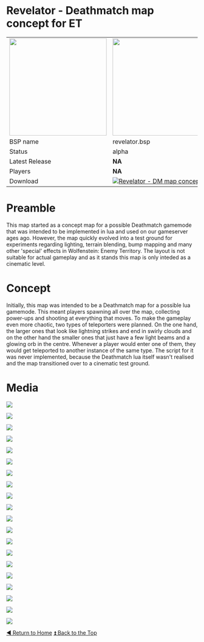 Revelator - Deathmatch map concept for ET
==========

<table>
 <tr>
  <td><a href="https://raw.githubusercontent.com/realkemon/home/master/levelshots/revelator.png"><img src="https://raw.githubusercontent.com/realkemon/home/master/levelshots/revelator.png" width="256"/></a></td>
  <td><a href="https://raw.githubusercontent.com/realkemon/home/master/gfx/notex.png"><img src="https://raw.githubusercontent.com/realkemon/home/master/gfx/notex.png" width="256"/></a></td>
  <td rowspan="6"><b>Index:</b><br>
<a href="https://github.com/realkemon/home/blob/master/README.md">Home</a><br>
<ul>
 <li><a href="https://github.com/realkemon/home/blob/master/pages/revelator.md#preamble">Preamble</a></li>
 <li><a href="https://github.com/realkemon/home/blob/master/pages/revelator.md#concept">Concept</a></li>
 <li><a href="https://github.com/realkemon/home/blob/master/pages/revelator.md#media">Media</a></li>
 </ul></td>
 </tr>
 <tr>
  <td>BSP name</td>
  <td>revelator.bsp</td>
 </tr>
 <tr>
  <td>Status</td>
  <td>alpha</td>
 </tr>
 <tr> 
  <td>Latest Release</td>
  <td><b>NA</b></td>
 </tr>
 <tr>
  <td>Players</td>
  <td><b>NA</b></td>
 </tr>
 <tr>
  <td>Download</td>
  <td><a href="https://www.moddb.com/games/wolfenstein-enemy-territory/addons/revelator-dm-map-concept" title="Download Revelator - DM map concept - Mod DB" target="_blank"><img src="https://button.moddb.com/download/medium/208265.png" alt="Revelator - DM map concept" /></a></td>
 </tr>
</table>

Preamble
============
This map started as a concept map for a possible Deathmatch gamemode that was intended to be implemented in lua and used on our gameserver ages ago. However, the map quickly evolved into a test ground for experiments regarding lighting, terrain blending, bump mapping and many other 'special' effects in Wolfenstein: Enemy Territory. The layout is not suitable for actual gameplay and as it stands this map is only inteded as a cinematic level. 


Concept
============
Initially, this map was intended to be a Deathmatch map for a possible lua gamemode. This meant players spawning all over the map, collecting power-ups and shooting at everything that moves. To make the gameplay even more chaotic, two types of teleporters were planned. On the one hand, the larger ones that look like lightning strikes and end in swirly clouds and on the other hand the smaller ones that just have a few light beams and a glowing orb in the centre. Whenever a player would enter one of them, they would get teleported to another instance of the same type. The script for it was never implemented, because the Deathmatch lua itself wasn't realised and the map transitioned over to a cinematic test ground.


Media
============

<a href="https://raw.githubusercontent.com/realkemon/home/master/levelshots/revelator/revelator1.png"><img src="https://raw.githubusercontent.com/realkemon/home/master/levelshots/revelator/revelator1.png"></a>

<a href="https://raw.githubusercontent.com/realkemon/home/master/levelshots/revelator/revelator2.png"><img src="https://raw.githubusercontent.com/realkemon/home/master/levelshots/revelator/revelator2.png"></a>

<a href="https://raw.githubusercontent.com/realkemon/home/master/levelshots/revelator/revelator3.png"><img src="https://raw.githubusercontent.com/realkemon/home/master/levelshots/revelator/revelator3.png"></a>

<a href="https://raw.githubusercontent.com/realkemon/home/master/levelshots/revelator/revelator4.png"><img src="https://raw.githubusercontent.com/realkemon/home/master/levelshots/revelator/revelator4.png"></a>

<a href="https://raw.githubusercontent.com/realkemon/home/master/levelshots/revelator/revelator5.png"><img src="https://raw.githubusercontent.com/realkemon/home/master/levelshots/revelator/revelator5.png"></a>

<a href="https://raw.githubusercontent.com/realkemon/home/master/levelshots/revelator/revelator6.png"><img src="https://raw.githubusercontent.com/realkemon/home/master/levelshots/revelator/revelator6.png"></a>

<a href="https://raw.githubusercontent.com/realkemon/home/master/levelshots/revelator/revelator7.png"><img src="https://raw.githubusercontent.com/realkemon/home/master/levelshots/revelator/revelator7.png"></a>

<a href="https://raw.githubusercontent.com/realkemon/home/master/levelshots/revelator/revelator8.png"><img src="https://raw.githubusercontent.com/realkemon/home/master/levelshots/revelator/revelator8.png"></a>

<a href="https://raw.githubusercontent.com/realkemon/home/master/levelshots/revelator/revelator9.png"><img src="https://raw.githubusercontent.com/realkemon/home/master/levelshots/revelator/revelator9.png"></a>

<a href="https://raw.githubusercontent.com/realkemon/home/master/levelshots/revelator/revelator10.png"><img src="https://raw.githubusercontent.com/realkemon/home/master/levelshots/revelator/revelator10.png"></a>

<a href="https://raw.githubusercontent.com/realkemon/home/master/levelshots/revelator/revelator11.png"><img src="https://raw.githubusercontent.com/realkemon/home/master/levelshots/revelator/revelator11.png"></a>

<a href="https://raw.githubusercontent.com/realkemon/home/master/levelshots/revelator/revelator12.png"><img src="https://raw.githubusercontent.com/realkemon/home/master/levelshots/revelator/revelator12.png"></a>

<a href="https://raw.githubusercontent.com/realkemon/home/master/levelshots/revelator/revelator13.png"><img src="https://raw.githubusercontent.com/realkemon/home/master/levelshots/revelator/revelator13.png"></a>

<a href="https://raw.githubusercontent.com/realkemon/home/master/levelshots/revelator/revelator14.png"><img src="https://raw.githubusercontent.com/realkemon/home/master/levelshots/revelator/revelator14.png"></a>

<a href="https://raw.githubusercontent.com/realkemon/home/master/levelshots/revelator/revelator15.png"><img src="https://raw.githubusercontent.com/realkemon/home/master/levelshots/revelator/revelator15.png"></a>

<a href="https://raw.githubusercontent.com/realkemon/home/master/levelshots/revelator/revelator16.png"><img src="https://raw.githubusercontent.com/realkemon/home/master/levelshots/revelator/revelator16.png"></a>

<a href="https://raw.githubusercontent.com/realkemon/home/master/levelshots/revelator/revelator17.png"><img src="https://raw.githubusercontent.com/realkemon/home/master/levelshots/revelator/revelator17.png"></a>

<a href="https://raw.githubusercontent.com/realkemon/home/master/levelshots/revelator/revelator18.png"><img src="https://raw.githubusercontent.com/realkemon/home/master/levelshots/revelator/revelator18.png"></a>

<a href="https://raw.githubusercontent.com/realkemon/home/master/levelshots/revelator/revelator19.png"><img src="https://raw.githubusercontent.com/realkemon/home/master/levelshots/revelator/revelator19.png"></a>

<a href="https://raw.githubusercontent.com/realkemon/home/master/levelshots/revelator/revelator20.png"><img src="https://raw.githubusercontent.com/realkemon/home/master/levelshots/revelator/revelator20.png"></a>



[:arrow_backward: Return to Home](https://github.com/realkemon/home/blob/master/README.md) [:arrow_double_up: Back to the Top](https://github.com/realkemon/home/blob/master/pages/revelator.md)
